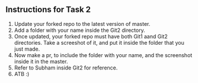 ## Instructions for Task 2

1. Update your forked repo to the latest version of master.
2. Add a folder with your name inside the Git2 directory.
3. Once updated, your forked repo must have both Git1 aand Git2 directories. Take a screeshot of it, and put it inside the folder that you just made.
4. Now make a pr, to include the folder with your name, and the screenshot inside it in the master.
5. Refer to Subham inside Git2 for reference.
6. ATB :)